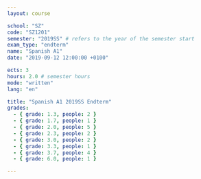 ```yaml
---
layout: course

school: "SZ"
code: "SZ1201"
semester: "2019SS" # refers to the year of the semester start
exam_type: "endterm"
name: "Spanish A1"
date: "2019-09-12 12:00:00 +0100"

ects: 3
hours: 2.0 # semester hours
mode: "written"
lang: "en"

title: "Spanish A1 2019SS Endterm"
grades:
  - { grade: 1.3, people: 2 }
  - { grade: 1.7, people: 1 }
  - { grade: 2.0, people: 5 }
  - { grade: 2.3, people: 2 }
  - { grade: 3.0, people: 2 }
  - { grade: 3.3, people: 1 }
  - { grade: 3.7, people: 4 }
  - { grade: 6.0, people: 1 }

---
```



